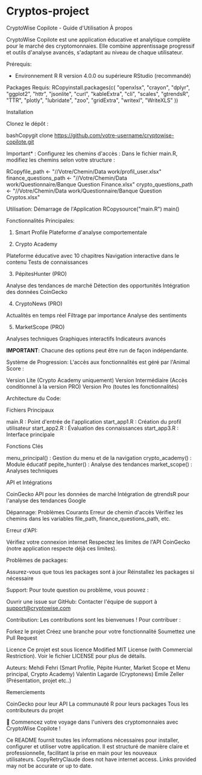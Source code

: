 # Cryptos-project

CryptoWise Copilote - Guide d'Utilisation
À propos

CryptoWise Copilote est une application éducative et analytique complète pour le marché des cryptomonnaies. Elle combine apprentissage progressif et outils d'analyse avancés, s'adaptant au niveau de chaque utilisateur.

Prérequis:
- Environnement R
R version 4.0.0 ou supérieure
RStudio (recommandé)

Packages Requis:
RCopyinstall.packages(c(
  "openxlsx",
  "crayon",
  "dplyr",
  "ggplot2",
  "httr",
  "jsonlite",
  "curl",
  "kableExtra",
  "cli",
  "scales",
  "gtrendsR",
  "TTR",
  "plotly",
  "lubridate",
  "zoo",
  "gridExtra",
  "writexl",
  "WriteXLS"
))


Installation

Clonez le dépôt :

bashCopygit clone https://github.com/votre-username/cryptowise-copilote.git

Important* : Configurez les chemins d'accès :
Dans le fichier main.R, modifiez les chemins selon votre structure :

RCopyfile_path <- "//Votre/Chemin/Data work/profil_user.xlsx"
finance_questions_path <- "//Votre/Chemin/Data work/Questionnaire/Banque Question Finance.xlsx"
crypto_questions_path <- "//Votre/Chemin/Data work/Questionnaire/Banque Question Cryptos.xlsx"

Utilisation:
Démarrage de l'Application
RCopysource("main.R")
main()

Fonctionnalités Principales:

1. Smart Profile
Plateforme d'analyse comportementale

2. Crypto Academy

Plateforme éducative avec 10 chapitres
Navigation interactive dans le contenu
Tests de connaissances

3. PépitesHunter (PRO)

Analyse des tendances de marché
Détection des opportunités
Intégration des données CoinGecko


4. CryptoNews (PRO)

Actualités en temps réel
Filtrage par importance
Analyse des sentiments


5. MarketScope (PRO)

Analyses techniques
Graphiques interactifs
Indicateurs avancés

****IMPORTANT****: Chacune des options peut être run de façon indépendante. 

Système de Progression:
L'accès aux fonctionnalités est géré par l'Animal Score :

Version Lite (Crypto Academy uniquement)
Version Intermédiaire (Accès conditionnel à la version PRO)
Version Pro (toutes les fonctionnalités)

Architecture du Code:

Fichiers Principaux

main.R : Point d'entrée de l'application
start_app1.R : Création du profil utilisateur
start_app2.R : Évaluation des connaissances
start_app3.R : Interface principale

Fonctions Clés

menu_principal() : Gestion du menu et de la navigation
crypto_academy() : Module éducatif
pepite_hunter() : Analyse des tendances
market_scope() : Analyses techniques

API et Intégrations

CoinGecko API pour les données de marché
Intégration de gtrendsR pour l'analyse des tendances Google

Dépannage:
Problèmes Courants
Erreur de chemin d'accès
Vérifiez les chemins dans les variables file_path, finance_questions_path, etc.


Erreur d'API:

Vérifiez votre connexion internet
Respectez les limites de l'API CoinGecko (notre application respecte déjà ces limites). 


Problèmes de packages:

Assurez-vous que tous les packages sont à jour
Réinstallez les packages si nécessaire



Support:
Pour toute question ou problème, vous pouvez :

Ouvrir une issue sur GitHub:
Contacter l'équipe de support à support@cryptowise.com

Contribution:
Les contributions sont les bienvenues ! Pour contribuer :

Forkez le projet
Créez une branche pour votre fonctionnalité
Soumettez une Pull Request

Licence
Ce projet est sous licence Modified MIT License (with Commercial Restriction). Voir le fichier LICENSE pour plus de détails.

Auteurs:
Mehdi Fehri (Smart Profile, Pépite Hunter, Market Scope et Menu principal, Crypto Academy)
Valentin Lagarde (Cryptonews)
Emile Zeller (Présentation, projet etc..)


Remerciements

CoinGecko pour leur API
La communauté R pour leurs packages
Tous les contributeurs du projet


🚀 Commencez votre voyage dans l'univers des cryptomonnaies avec CryptoWise Copilote !

Ce README fournit toutes les informations nécessaires pour installer, configurer et utiliser votre application. Il est structuré de manière claire et professionnelle, facilitant la prise en main pour les nouveaux utilisateurs. CopyRetryClaude does not have internet access. Links provided may not be accurate or up to date.

